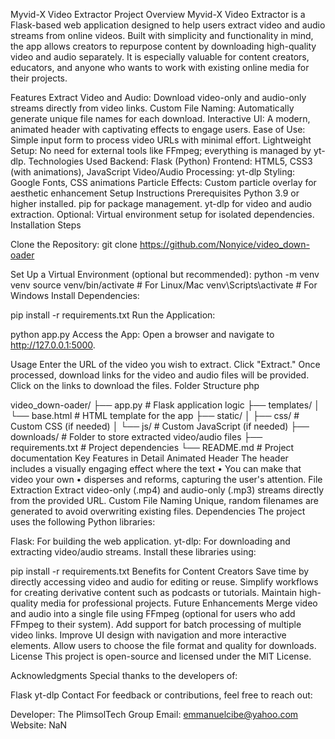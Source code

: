 Myvid-X Video Extractor
Project Overview
Myvid-X Video Extractor is a Flask-based web application designed to help users extract video and audio streams from online videos. Built with simplicity and functionality in mind, the app allows creators to repurpose content by downloading high-quality video and audio separately. It is especially valuable for content creators, educators, and anyone who wants to work with existing online media for their projects.

Features
Extract Video and Audio: Download video-only and audio-only streams directly from video links.
Custom File Naming: Automatically generate unique file names for each download.
Interactive UI: A modern, animated header with captivating effects to engage users.
Ease of Use: Simple input form to process video URLs with minimal effort.
Lightweight Setup: No need for external tools like FFmpeg; everything is managed by yt-dlp.
Technologies Used
Backend: Flask (Python)
Frontend: HTML5, CSS3 (with animations), JavaScript
Video/Audio Processing: yt-dlp
Styling: Google Fonts, CSS animations
Particle Effects: Custom particle overlay for aesthetic enhancement
Setup Instructions
Prerequisites
Python 3.9 or higher installed.
pip for package management.
yt-dlp for video and audio extraction.
Optional: Virtual environment setup for isolated dependencies.
Installation Steps

Clone the Repository:
git clone https://github.com/Nonyice/video_down-oader

Set Up a Virtual Environment (optional but recommended):
python -m venv venv
source venv/bin/activate       # For Linux/Mac
venv\Scripts\activate          # For Windows
Install Dependencies:


pip install -r requirements.txt
Run the Application:


python app.py
Access the App: Open a browser and navigate to http://127.0.0.1:5000.

Usage
Enter the URL of the video you wish to extract.
Click "Extract."
Once processed, download links for the video and audio files will be provided.
Click on the links to download the files.
Folder Structure
php

video_down-oader/
├── app.py               # Flask application logic
├── templates/
│   └── base.html        # HTML template for the app
├── static/
│   ├── css/             # Custom CSS (if needed)
│   └── js/              # Custom JavaScript (if needed)
├── downloads/           # Folder to store extracted video/audio files
├── requirements.txt     # Project dependencies
└── README.md            # Project documentation
Key Features in Detail
Animated Header
The header includes a visually engaging effect where the text • You can make that video your own • disperses and reforms, capturing the user's attention.
File Extraction
Extract video-only (.mp4) and audio-only (.mp3) streams directly from the provided URL.
Custom File Naming
Unique, random filenames are generated to avoid overwriting existing files.
Dependencies
The project uses the following Python libraries:

Flask: For building the web application.
yt-dlp: For downloading and extracting video/audio streams.
Install these libraries using:

pip install -r requirements.txt
Benefits for Content Creators
Save time by directly accessing video and audio for editing or reuse.
Simplify workflows for creating derivative content such as podcasts or tutorials.
Maintain high-quality media for professional projects.
Future Enhancements
Merge video and audio into a single file using FFmpeg (optional for users who add FFmpeg to their system).
Add support for batch processing of multiple video links.
Improve UI design with navigation and more interactive elements.
Allow users to choose the file format and quality for downloads.
License
This project is open-source and licensed under the MIT License.

Acknowledgments
Special thanks to the developers of:

Flask
yt-dlp
Contact
For feedback or contributions, feel free to reach out:

Developer: The PlimsolTech Group
Email: emmanuelcibe@yahoo.com
Website: NaN
